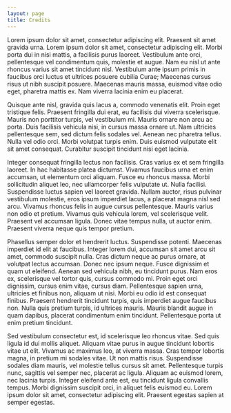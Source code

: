 ```yaml
---
layout: page
title: Credits
---
```


Lorem ipsum dolor sit amet, consectetur adipiscing elit. Praesent sit amet gravida urna. Lorem ipsum dolor sit amet, consectetur adipiscing elit. Morbi porta dui in nisi mattis, a facilisis purus laoreet. Vestibulum ante orci, pellentesque vel condimentum quis, molestie et augue. Nam eu nisl ut ante rhoncus varius sit amet tincidunt nisl. Vestibulum ante ipsum primis in faucibus orci luctus et ultrices posuere cubilia Curae; Maecenas cursus risus ut nibh suscipit posuere. Maecenas mauris massa, euismod vitae odio eget, pharetra mattis ex. Nam viverra lacinia enim eu placerat.

Quisque ante nisl, gravida quis lacus a, commodo venenatis elit. Proin eget tristique felis. Praesent fringilla dui erat, eu facilisis dui viverra scelerisque. Mauris non porttitor turpis, vel vestibulum mi. Mauris ornare non arcu ac porta. Duis facilisis vehicula nisi, in cursus massa ornare ut. Nam ultricies pellentesque sem, sed dictum felis sodales vel. Aenean nec pharetra tellus. Nulla vel odio orci. Morbi volutpat turpis enim. Duis euismod vulputate elit sit amet consequat. Curabitur suscipit tincidunt nisi eget lacinia.

Integer consequat fringilla lectus non facilisis. Cras varius ex et sem fringilla laoreet. In hac habitasse platea dictumst. Vivamus faucibus urna et enim accumsan, ut elementum orci aliquam. Fusce eu rhoncus massa. Morbi sollicitudin aliquet leo, nec ullamcorper felis vulputate ut. Nulla facilisi. Suspendisse luctus sapien vel laoreet gravida. Nullam auctor, risus pulvinar vestibulum molestie, eros ipsum imperdiet lacus, a placerat magna nisl sed arcu. Vivamus rhoncus felis in augue cursus pellentesque. Mauris varius non odio et pretium. Vivamus quis vehicula lorem, vel scelerisque velit. Praesent vel accumsan ligula. Donec vitae tempus nulla, ut auctor enim. Praesent viverra neque quis tempor pretium.

Phasellus semper dolor et hendrerit luctus. Suspendisse potenti. Maecenas imperdiet id elit at faucibus. Integer lorem dui, accumsan sit amet arcu sit amet, commodo suscipit nulla. Cras dictum neque ac purus ornare, at volutpat lectus accumsan. Donec nec ipsum neque. Fusce dignissim et quam ut eleifend. Aenean sed vehicula nibh, eu tincidunt purus. Nam eros ex, scelerisque vel tortor quis, cursus commodo mi. Proin eget orci dignissim, cursus enim vitae, cursus diam. Pellentesque sapien urna, ultricies et finibus non, aliquam ut nisi. Morbi eu odio id est consequat finibus. Praesent hendrerit tincidunt turpis, quis imperdiet augue faucibus non. Nulla quis pretium turpis, id ultrices mauris. Mauris blandit augue in quam dapibus, placerat condimentum enim tincidunt. Pellentesque porta ut enim pretium tincidunt.

Sed vestibulum consectetur est, id scelerisque leo rhoncus vitae. Sed quis ligula id dui mollis aliquet. Aliquam vitae purus in augue tincidunt lobortis vitae ut elit. Vivamus ac maximus leo, at viverra massa. Cras tempor lobortis magna, in pretium mi sodales vitae. Ut non mattis risus. Suspendisse sodales diam mauris, vel molestie tellus cursus sit amet. Pellentesque turpis nunc, sagittis vel semper nec, placerat ac ligula. Aliquam ac euismod lorem, nec lacinia turpis. Integer eleifend ante est, eu tincidunt ligula convallis tempus. Morbi dignissim suscipit orci, in aliquet felis euismod eu. Lorem ipsum dolor sit amet, consectetur adipiscing elit. Praesent egestas sapien at semper egestas. 
